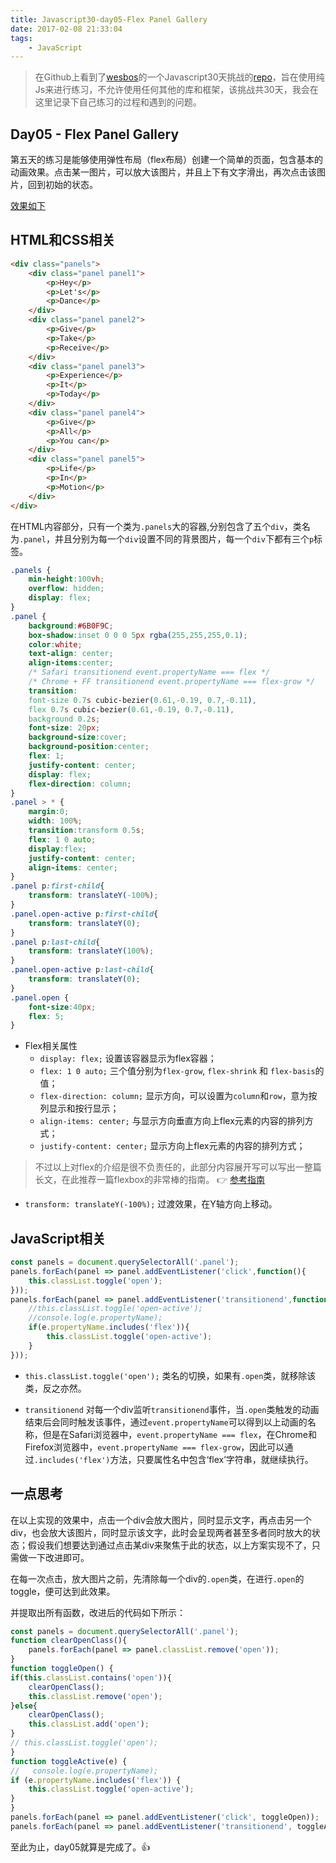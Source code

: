 ```yaml
---
title: Javascript30-day05-Flex Panel Gallery
date: 2017-02-08 21:33:04
tags:
    - JavaScript
---
```


> 在Github上看到了[wesbos](https://twitter.com/wesbos)的一个Javascript30天挑战的[repo](https://github.com/wesbos/JavaScript30)，旨在使用纯Js来进行练习，不允许使用任何其他的库和框架，该挑战共30天，我会在这里记录下自己练习的过程和遇到的问题。

## Day05 - Flex Panel Gallery

第五天的练习是能够使用弹性布局（flex布局）创建一个简单的页面，包含基本的动画效果。点击某一图片，可以放大该图片，并且上下有文字滑出，再次点击该图片，回到初始的状态。

[效果如下](http://htmlpreview.github.io/?https://github.com/winar-jin/JavaScript30-Challenge/blob/master/05%20-%20Flex%20Panels%20Image%20Gallery/index.html)

## HTML和CSS相关
```HTML
<div class="panels">
    <div class="panel panel1">
        <p>Hey</p>
        <p>Let's</p>
        <p>Dance</p>
    </div>
    <div class="panel panel2">
        <p>Give</p>
        <p>Take</p>
        <p>Receive</p>
    </div>
    <div class="panel panel3">
        <p>Experience</p>
        <p>It</p>
        <p>Today</p>
    </div>
    <div class="panel panel4">
        <p>Give</p>
        <p>All</p>
        <p>You can</p>
    </div>
    <div class="panel panel5">
        <p>Life</p>
        <p>In</p>
        <p>Motion</p>
    </div>
</div>
```
在HTML内容部分，只有一个类为`.panels`大的容器,分别包含了五个`div`，类名为`.panel`，并且分别为每一个`div`设置不同的背景图片，每一个`div`下都有三个`p`标签。

```CSS
.panels {
    min-height:100vh;
    overflow: hidden;
    display: flex;
}
.panel {
    background:#6B0F9C;
    box-shadow:inset 0 0 0 5px rgba(255,255,255,0.1);
    color:white;
    text-align: center;
    align-items:center;
    /* Safari transitionend event.propertyName === flex */
    /* Chrome + FF transitionend event.propertyName === flex-grow */
    transition:
    font-size 0.7s cubic-bezier(0.61,-0.19, 0.7,-0.11),
    flex 0.7s cubic-bezier(0.61,-0.19, 0.7,-0.11),
    background 0.2s;
    font-size: 20px;
    background-size:cover;
    background-position:center;
    flex: 1;
    justify-content: center;
    display: flex;
    flex-direction: column;
}
.panel > * {
    margin:0;
    width: 100%;
    transition:transform 0.5s;
    flex: 1 0 auto;
    display:flex;
    justify-content: center;
    align-items: center;
}
.panel p:first-child{
    transform: translateY(-100%);
}
.panel.open-active p:first-child{
    transform: translateY(0);
}
.panel p:last-child{
    transform: translateY(100%);
}
.panel.open-active p:last-child{
    transform: translateY(0);
}
.panel.open {
    font-size:40px;
    flex: 5;
}
```

* Flex相关属性
    * `display: flex;` 设置该容器显示为flex容器；
    * `flex: 1 0 auto;` 三个值分别为`flex-grow`, `flex-shrink` 和 `flex-basis`的值；
    * `flex-direction: column;` 显示方向，可以设置为`column`和`row`，意为按列显示和按行显示；
    * `align-items: center;` 与显示方向垂直方向上flex元素的内容的排列方式；
    * `justify-content: center;` 显示方向上flex元素的内容的排列方式；
> 不过以上对flex的介绍是很不负责任的，此部分内容展开写可以写出一整篇长文，在此推荐一篇flexbox的非常棒的指南。
> 👉 [参考指南](https://css-tricks.com/snippets/css/a-guide-to-flexbox/)

* `transform: translateY(-100%);` 过渡效果，在Y轴方向上移动。

## JavaScript相关

```JavaScript
const panels = document.querySelectorAll('.panel');
panels.forEach(panel => panel.addEventListener('click',function(){
    this.classList.toggle('open');
}));
panels.forEach(panel => panel.addEventListener('transitionend',function(e){
    //this.classList.toggle('open-active');
    //console.log(e.propertyName);
    if(e.propertyName.includes('flex')){
        this.classList.toggle('open-active');
    }
}));
```
 
* `this.classList.toggle('open');` 类名的切换，如果有`.open`类，就移除该类，反之亦然。

* `transitionend` 对每一个div监听`transitionend`事件，当`.open`类触发的动画结束后会同时触发该事件，通过`event.propertyName`可以得到以上动画的名称，但是在Safari浏览器中，`event.propertyName === flex`，在Chrome和Firefox浏览器中，`event.propertyName === flex-grow`，因此可以通过`.includes('flex')`方法，只要属性名中包含‘flex’字符串，就继续执行。

## 一点思考

在以上实现的效果中，点击一个div会放大图片，同时显示文字，再点击另一个div，也会放大该图片，同时显示该文字，此时会呈现两者甚至多者同时放大的状态；假设我们想要达到通过点击某div来聚焦于此的状态，以上方案实现不了，只需做一下改进即可。

在每一次点击，放大图片之前，先清除每一个div的`.open`类，在进行`.open`的toggle，便可达到此效果。

并提取出所有函数，改进后的代码如下所示：

```JavaScript
const panels = document.querySelectorAll('.panel');
function clearOpenClass(){
    panels.forEach(panel => panel.classList.remove('open'));
}
function toggleOpen() {
if(this.classList.contains('open')){
    clearOpenClass();
    this.classList.remove('open');
}else{
    clearOpenClass();
    this.classList.add('open');
}
// this.classList.toggle('open');
}
function toggleActive(e) {
//   console.log(e.propertyName);
if (e.propertyName.includes('flex')) {
    this.classList.toggle('open-active');
}
}
panels.forEach(panel => panel.addEventListener('click', toggleOpen));
panels.forEach(panel => panel.addEventListener('transitionend', toggleActive));

```

至此为止，day05就算是完成了。👍